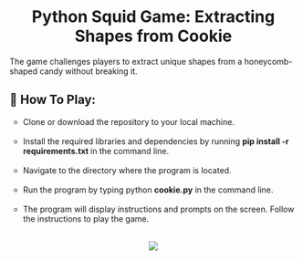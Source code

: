 <h1 align="center">Python Squid Game: Extracting Shapes from Cookie</h1>
<p>The game challenges players to extract unique shapes from a honeycomb-shaped candy without breaking it.</p>
<h2>📌 How To Play: </h2>
        <ul type="circle">
          <li>Clone or download the repository to your local machine.</li><br>
          <li>Install the required libraries and dependencies by running <b> pip install -r requirements.txt </b>in the command line.</li><br>
          <li>Navigate to the directory where the program is located.</li><br>
          <li>Run the program by typing python <b>cookie.py</b> in the command line.</li><br>
          <li>The program will display instructions and prompts on the screen. Follow the instructions to play the game.</li><br>
        </ul>
<div align = "center">
<img src="https://forthebadge.com/images/badges/made-with-python.svg">
</div>